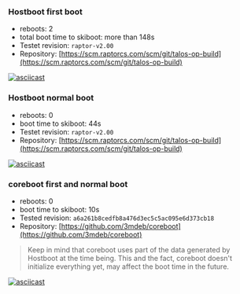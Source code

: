 ### Hostboot first boot

-
    reboots: 2
-
    total boot time to skiboot: more than 148s
-
    Testet revision: `raptor-v2.00`
-
    Repository: [https://scm.raptorcs.com/scm/git/talos-op-build](https://scm.raptorcs.com/scm/git/talos-op-build)

[![asciicast](https://asciinema.org/a/L1HquySbGrlEPgqNYfFKUPDiW.svg)](https://asciinema.org/a/L1HquySbGrlEPgqNYfFKUPDiW)

### Hostboot normal boot

-
    reboots: 0
-
    boot time to skiboot: 44s
-
    Testet revision: `raptor-v2.00`
-
    Repository: [https://scm.raptorcs.com/scm/git/talos-op-build](https://scm.raptorcs.com/scm/git/talos-op-build)

[![asciicast](https://asciinema.org/a/mLuoffJDK3Z1hqIUkMAF9Y3Jf.svg)](https://asciinema.org/a/mLuoffJDK3Z1hqIUkMAF9Y3Jf)

### coreboot first and normal boot

-
    reboots: 0
-
    boot time to skiboot: 10s
-
    Tested revision: `a6a261b8cedfb8a476d3ec5c5ac095e6d373cb18`
-
    Repository: [https://github.com/3mdeb/coreboot](https://github.com/3mdeb/coreboot)

> Keep in mind that coreboot uses part of the data
> generated by Hostboot at the time being.
> This and the fact, coreboot doesn't initialize everything yet,
> may affect the boot time in the future.

[![asciicast](https://asciinema.org/a/dahG9QDc7FLPGy4Vgh8foV31d.svg)](https://asciinema.org/a/dahG9QDc7FLPGy4Vgh8foV31d)
